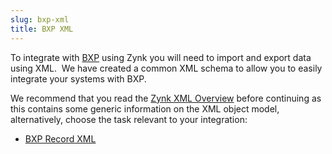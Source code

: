 ```yaml
---
slug: bxp-xml
title: BXP XML
---
```

To integrate with [BXP](bxp) using Zynk you will need to import and export data using XML.  We have created a common XML schema to allow you to easily integrate your systems with BXP.

We recommend that you read the [Zynk XML Overview](zynk-xml-overview) before continuing as this contains some generic information on the XML object model, alternatively, choose the task relevant to your integration:

 * [BXP Record XML](bxp-record-xml)